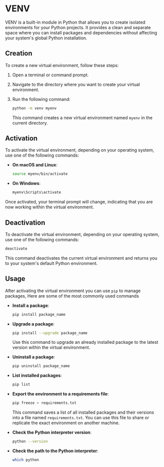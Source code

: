 # VENV

VENV is a built-in module in Python that allows you to create isolated environments for your Python projects. It provides a clean and separate space where you can install packages and dependencies without affecting your system's global Python installation.

## Creation

To create a new virtual environment, follow these steps:

1. Open a terminal or command prompt.

2. Navigate to the directory where you want to create your virtual environment.

3. Run the following command:

   ```bash
   python -m venv myenv
   ```

   This command creates a new virtual environment named `myenv` in the current directory.

## Activation

To activate the virtual environment, depending on your operating system, use one of the following commands:

- **On macOS and Linux**:

  ```bash
  source myenv/bin/activate
  ```

- **On Windows**:

  ```bash
  myenv\Scripts\activate
  ```

Once activated, your terminal prompt will change, indicating that you are now working within the virtual environment.

## Deactivation

To deactivate the virtual environment, depending on your operating system, use one of the following commands:

```bash
deactivate
```

This command deactivates the current virtual environment and returns you to your system's default Python environment.

## Usage

After activating the virtual environment you can use `pip` to manage packages, Here are some of the most commonly used commands

- **Install a package**:

  ```bash
  pip install package_name
  ```

- **Upgrade a package**:

  ```bash
  pip install --upgrade package_name
  ```

  Use this command to upgrade an already installed package to the latest version within the virtual environment.

- **Uninstall a package**:

  ```bash
  pip uninstall package_name
  ```

- **List installed packages**:

  ```bash
  pip list
  ```

- **Export the environment to a requirements file**:

  ```bash
  pip freeze > requirements.txt
  ```

  This command saves a list of all installed packages and their versions into a file named `requirements.txt`. You can use this file to share or replicate the exact environment on another machine.

- **Check the Python interpreter version**:

  ```bash
  python --version
  ```

- **Check the path to the Python interpreter**:

  ```bash
  which python
  ```
